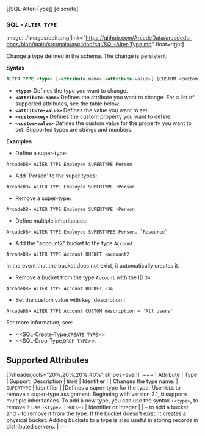 [[SQL-Alter-Type]]
[discrete]

### SQL - `ALTER TYPE`

image:../images/edit.png[link="https://github.com/ArcadeData/arcadedb-docs/blob/main/src/main/asciidoc/sql/SQL-Alter-Type.md" float=right]

Change a type defined in the schema. The change is persistent.

**Syntax**

```sql
ALTER TYPE <type> [<attribute-name> <attribute-value>] [CUSTOM <custom-key> <custom-value>]
```

- **`<type>`** Defines the type you want to change.
- **`<attribute-name>`** Defines the attribute you want to change. For a list of supported attributes, see the table below.
- **`<attribute-value>`** Defines the value you want to set.
- **`<custom-key>`** Defines the custom property you want to define.
- **`<custom-value>`** Defines the custom value for the property you want to set. Supported types are strings and numbers.

**Examples**

- Define a super-type:

```
ArcadeDB> ALTER TYPE Employee SUPERTYPE Person
```

- Add `Person' to the super types:

```
ArcadeDB> ALTER TYPE Employee SUPERTYPE +Person
```

- Remove a super-type:

```
ArcadeDB> ALTER TYPE Employee SUPERTYPE -Person
```

- Define multiple inheritances:

```
ArcadeDB> ALTER TYPE Employee SUPERTYPES Person, `Resource`
```

- Add the "account2" bucket to the type `Account`.

```
ArcadeDB> ALTER TYPE Account BUCKET +account2
```

In the event that the bucket does not exist, it automatically creates it.

- Remove a bucket from the type `Account` with the ID `34`:

```
ArcadeDB> ALTER TYPE Account BUCKET -34
```

- Set the custom value with key 'description':

```
ArcadeDB> ALTER TYPE Account CUSTOM description = 'All users'
```

For more information, see:

- <<SQL-Create-Type,`CREATE TYPE`>>
- <<SQL-Drop-Type,`DROP TYPE`>>.

## Supported Attributes

[%header,cols="20%,20%,20%,40%",stripes=even]
|===
| Attribute | Type | Support| Description
| `NAME` | Identifier | | Changes the type name. 
| `SUPERTYPE` | Identifier | |Defines a super-type for the type. Use `NULL` to remove a super-type assignment. Beginning with version 2.1, it supports multiple
inheritances. To add a new type, you can use the syntax `+<type>`, to remove it use `-<type>`. 
| `BUCKET` | Identifier or Integer | | `+` to add a bucket
and `-` to remove it from the type. If the bucket doesn't exist, it creates a physical bucket. Adding buckets to a type is also
useful in storing records in distributed servers.
|===
